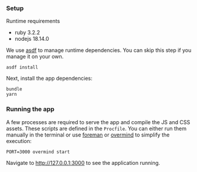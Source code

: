 ### Setup

Runtime requirements

- ruby 3.2.2
- nodejs 18.14.0

We use [asdf](https://github.com/asdf-vm/asdf) to manage runtime dependencies. You can skip this step if you manage it on your own.

```
asdf install
```

Next, install the app dependencies:

```
bundle
yarn
```

### Running the app

A few processes are required to serve the app and compile the JS and CSS assets. These scripts are defined in the `Procfile`. You can either run them manually in the terminal or use [foreman](https://github.com/ddollar/foreman) or [overmind](https://github.com/DarthSim/overmind) to simplify the execution:

```
PORT=3000 overmind start
```

Navigate to http://127.0.0.1:3000 to see the application running.
